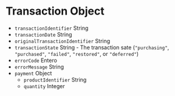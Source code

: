 # Transaction Object

* `transactionIdentifier` String
* `transactionDate` String
* `originalTransactionIdentifier` String
* `transactionState` String - The transaction sate (`"purchasing"`, `"purchased"`, `"failed"`, `"restored"`, or `"deferred"`)
* `errorCode` Entero
* `errorMessage` String
* `payment` Object 
  * `productIdentifier` String
  * `quantity` Integer